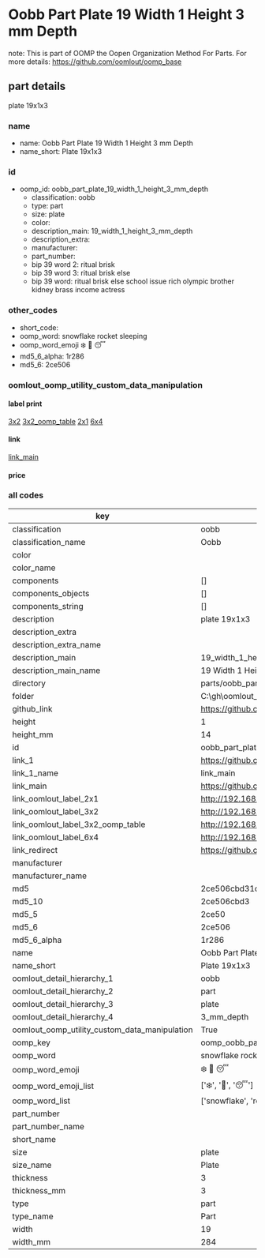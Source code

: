 # Oobb Part Plate 19 Width 1 Height 3 mm Depth  

note: This is part of OOMP the Oopen Organization Method For Parts. For more details: https://github.com/oomlout/oomp_base

##  part details
  



plate 19x1x3



### name
* name: Oobb Part Plate 19 Width 1 Height 3 mm Depth
* name_short: Plate 19x1x3 
### id
* oomp_id: oobb_part_plate_19_width_1_height_3_mm_depth
  * classification: oobb
  * type: part
  * size: plate
  * color: 
  * description_main: 19_width_1_height_3_mm_depth
  * description_extra: 
  * manufacturer: 
  * part_number: 
  * bip 39 word 2: ritual brisk
  * bip 39 word 3: ritual brisk else
  * bip 39 word: ritual brisk else school issue rich olympic brother kidney brass income actress

### other_codes
* short_code: 
* oomp_word: snowflake rocket sleeping
* oomp_word_emoji :snowflake: :rocket: :sleeping:
* md5_6_alpha: 1r286
* md5_6: 2ce506






### oomlout_oomp_utility_custom_data_manipulation
#### label print
[3x2](http://192.168.1.245:1112/?label=oomp%201r286)
[3x2_oomp_table](http://192.168.1.108:1112/?label=oomp%201r286)
[2x1](http://192.168.1.242:1112/?label=oomp%201r286)
[6x4](http://192.168.1.55:1112/?label=oomp%201r286)    

#### link

[link_main](https://github.com/oomlout/oomlout_oobb_version_4_generated_parts/tree/main/navigation_oomp/oobb/part/plate/19_width_1_height_3_mm_depth/part)                              

#### price







### all codes 
| key | value |  
| --- | --- |  
| classification | oobb |  
| classification_name | Oobb |  
| color |  |  
| color_name |  |  
| components | [] |  
| components_objects | [] |  
| components_string | [] |  
| description | plate 19x1x3 |  
| description_extra |  |  
| description_extra_name |  |  
| description_main | 19_width_1_height_3_mm_depth |  
| description_main_name | 19 Width 1 Height 3 mm Depth |  
| directory | parts/oobb_part_plate_19_width_1_height_3_mm_depth |  
| folder | C:\gh\oomlout_oobb_version_4_generated_parts\parts\oobb_part_plate_19_width_1_height_3_mm_depth |  
| github_link | https://github.com/oomlout/oomlout_oomp_part_src/tree/main/parts/oobb_part_plate_19_width_1_height_3_mm_depth |  
| height | 1 |  
| height_mm | 14 |  
| id | oobb_part_plate_19_width_1_height_3_mm_depth |  
| link_1 | https://github.com/oomlout/oomlout_oobb_version_4_generated_parts/tree/main/navigation_oomp/oobb/part/plate/19_width_1_height_3_mm_depth/part |  
| link_1_name | link_main |  
| link_main | https://github.com/oomlout/oomlout_oobb_version_4_generated_parts/tree/main/navigation_oomp/oobb/part/plate/19_width_1_height_3_mm_depth/part |  
| link_oomlout_label_2x1 | http://192.168.1.242:1112/?label=oomp%201r286 |  
| link_oomlout_label_3x2 | http://192.168.1.245:1112/?label=oomp%201r286 |  
| link_oomlout_label_3x2_oomp_table | http://192.168.1.108:1112/?label=oomp%201r286 |  
| link_oomlout_label_6x4 | http://192.168.1.55:1112/?label=oomp%201r286 |  
| link_redirect | https://github.com/oomlout/oomlout_oobb_version_4_generated_parts/tree/main/parts/oobb_plate_19_01_03 |  
| manufacturer |  |  
| manufacturer_name |  |  
| md5 | 2ce506cbd31cf34ae53b5c0c904715d4 |  
| md5_10 | 2ce506cbd3 |  
| md5_5 | 2ce50 |  
| md5_6 | 2ce506 |  
| md5_6_alpha | 1r286 |  
| name | Oobb Part Plate 19 Width 1 Height 3 mm Depth |  
| name_short | Plate 19x1x3  |  
| oomlout_detail_hierarchy_1 | oobb |  
| oomlout_detail_hierarchy_2 | part |  
| oomlout_detail_hierarchy_3 | plate |  
| oomlout_detail_hierarchy_4 | 3_mm_depth |  
| oomlout_oomp_utility_custom_data_manipulation | True |  
| oomp_key | oomp_oobb_part_plate_19_width_1_height_3_mm_depth |  
| oomp_word | snowflake rocket sleeping |  
| oomp_word_emoji | :snowflake: :rocket: :sleeping: |  
| oomp_word_emoji_list | [':snowflake:', ':rocket:', ':sleeping:'] |  
| oomp_word_list | ['snowflake', 'rocket', 'sleeping'] |  
| part_number |  |  
| part_number_name |  |  
| short_name |  |  
| size | plate |  
| size_name | Plate |  
| thickness | 3 |  
| thickness_mm | 3 |  
| type | part |  
| type_name | Part |  
| width | 19 |  
| width_mm | 284 |  
